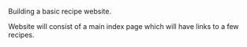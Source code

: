Building a basic recipe website.

Website will consist of a main index page which will have links to a few recipes. 
